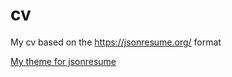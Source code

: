 # cv
My cv based on the https://jsonresume.org/ format

[My theme for jsonresume](https://github.com/aandrewww/jsonresume-theme-simple-red)
